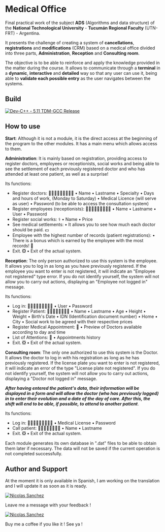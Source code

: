 # Medical Office


Final practical work of the subject **ADS** (Algorithms and data structure) of the **National Technological University** - **Tucumán Regional Faculty** (UTN-FRT) - Argentina.

It presents the challenge of creating a system of **cancellations**, **registrations** and **modifications** (CRM) based on a medical office divided into three parts, **Administration**, **Reception** and **Consulting room**.

The objective is to be able to reinforce and apply the knowledge provided in the matter during the course.
It allows to communicate through a **terminal** in a **dynamic**, **interactive** and **detailed** way so that any user can use it, being able to **validate each possible entry** as the user navigates between the systems.

## Build
[![Dev-C++ - 5.11 TDM-GCC Release](https://img.shields.io/badge/Dev--C%2B%2B-5.11_TDM--GCC_Release-117ACA?style=for-the-badge&logo=C%2B%2B&logoColor=%23117ACA)](https://www.bloodshed.net/)

## How to use

**Start**:
Although it is not a module, it is the direct access at the beginning of the program to the other modules. It has a main menu which allows access to them.

**Administration**:
It is mainly based on registration, providing access to register doctors, employees or receptionists, social works and being able to see the settlement of each previously registered doctor and who has attended at least one patient, as well as a surprise!

Its functions:

   - Register doctors: 👩🏻‍⚕️🧑🏻‍⚕️👨🏻‍⚕️
    • Name
    • Lastname
    • Specialty
    • Days and hours of work, (Monday to Saturday)
    • Medical Licence (will serve as user)
    • Password (to be able to access the consultation system)
   - Register employees (receptionists): 👩🏻‍🔬🧑🏻‍🔬👨🏻‍🔬
    • Name
    • Lastname
    • User
    • Password
   - Register social works: ⚕️
    • Name
    • Price
   - See medical settlements:
    • It allows you to see how much each doctor should be paid. 💵
   - Employee with the highest number of records (patient registrations):
    • There is a bonus which is earned by the employee with the most records! 🥳
   - Exit. ❎
    • Exit of the actual system.

**Reception**:
The only person authorized to use this system is the employee. It allows you to log in as long as you have previously registered.
If the employee you want to enter is not registered, it will indicate an "Employee not registered" type error.
If you do not identify yourself, the system will not allow you to carry out actions, displaying an "Employee not logged in" message.

Its functions: 

   - Log in: 👩🏻‍🔬🧑🏻‍🔬👨🏻‍🔬
    • User
    • Password
   - Register Patient: 🙍🏻‍♀️🙍🏻🙍🏻‍♂️
    • Name
    • Lastname
    • Age
    • Height
    • Weight
    • Birth's Date
    • IDN (Identification document number)
    • Home
    • City
    • Social work to be agreed with their respective prices
   - Register Medical Appointment: 📝
    • Preview of Doctors available according to day and time
   - List of Attentions: 📅
    • Appointments history
   - Exit. ❎
    • Exit of the actual system.

**Consulting room**:
The only one authorized to use this system is the Doctor. It allows the doctor to log in with his registration as long as he has previously registered.
If the license plate you want to enter is not registered, it will indicate an error of the type "License plate not registered".
If you do not identify yourself, the system will not allow you to carry out actions, displaying a "Doctor not logged in" message.

***After having entered the patient's data, their information will be displayed in a form and will allow the doctor (who has previously logged) in to enter their evolution and a date of the day of care. After this, the shift will end to be able, if possible, to attend to another patient***.

Its functions:

   - Log in: 👩🏻‍⚕️🧑🏻‍⚕️👨🏻‍⚕️
    • Medical License
    • Password
   - Call patient: 🙍🏻‍♀️🙍🏻🙍🏻‍♂️
    • Name
    • Lastname
   - Exit. ❎
    • Exit of the actual system.


Each module generates its own database in ".dat" files to be able to obtain them later if necessary.
The data will not be saved if the current operation is not completed successfully.

## Author and Support

At the moment it is only available in Spanish, I am working on the translation and I will update it as soon as it is ready.

[![Nicolas Sanchez](https://img.shields.io/badge/Nicolas_Sanchez-0A66C2?style=for-the-badge&logo=LinkedIn&logoColor=white)](https://www.linkedin.com/in/nirsanchez/)

Leave me a message with your feedback !

[![Nicolas Sanchez](https://img.shields.io/badge/Nicolas_Sanchez-00457C?style=for-the-badge&logo=PayPal&logoColor=white)](https://www.linkedin.com/in/nirsanchez/)

Buy me a coffee if you like it ! See ya !